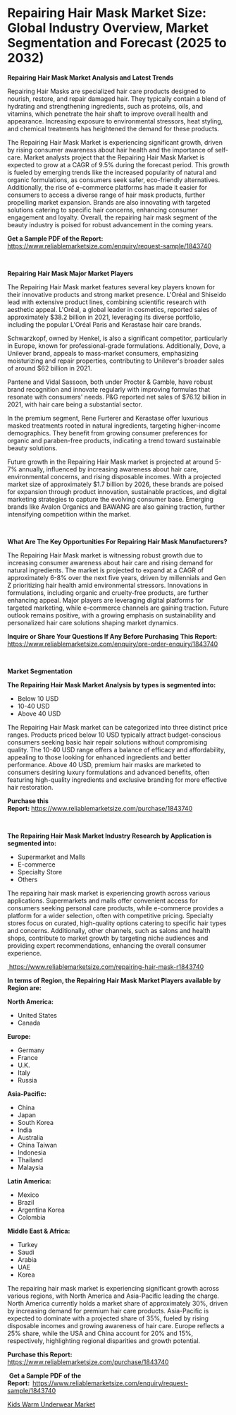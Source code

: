 <p><h1>Repairing Hair Mask Market Size: Global Industry Overview, Market Segmentation and Forecast (2025 to 2032)</h1></p><p><strong>Repairing Hair Mask Market Analysis and Latest Trends</strong></p>
<p><p>Repairing Hair Masks are specialized hair care products designed to nourish, restore, and repair damaged hair. They typically contain a blend of hydrating and strengthening ingredients, such as proteins, oils, and vitamins, which penetrate the hair shaft to improve overall health and appearance. Increasing exposure to environmental stressors, heat styling, and chemical treatments has heightened the demand for these products. </p><p>The Repairing Hair Mask Market is experiencing significant growth, driven by rising consumer awareness about hair health and the importance of self-care. Market analysts project that the Repairing Hair Mask Market is expected to grow at a CAGR of 9.5% during the forecast period. This growth is fueled by emerging trends like the increased popularity of natural and organic formulations, as consumers seek safer, eco-friendly alternatives. Additionally, the rise of e-commerce platforms has made it easier for consumers to access a diverse range of hair mask products, further propelling market expansion. Brands are also innovating with targeted solutions catering to specific hair concerns, enhancing consumer engagement and loyalty. Overall, the repairing hair mask segment of the beauty industry is poised for robust advancement in the coming years.</p></p>
<p><strong>Get a Sample PDF of the Report:&nbsp;</strong> <a href="https://www.reliablemarketsize.com/enquiry/request-sample/1843740?utm_campaign=2457&utm_medium=2&utm_source=Github&utm_content=ia&utm_term=05042025&utm_id=repairing-hair-mask">https://www.reliablemarketsize.com/enquiry/request-sample/1843740</a></p>
<p>&nbsp;</p>
<p><strong>Repairing Hair Mask Major Market Players</strong></p>
<p><p>The Repairing Hair Mask market features several key players known for their innovative products and strong market presence. L'Oréal and Shiseido lead with extensive product lines, combining scientific research with aesthetic appeal. L'Oréal, a global leader in cosmetics, reported sales of approximately $38.2 billion in 2021, leveraging its diverse portfolio, including the popular L'Oréal Paris and Kerastase hair care brands.</p><p>Schwarzkopf, owned by Henkel, is also a significant competitor, particularly in Europe, known for professional-grade formulations. Additionally, Dove, a Unilever brand, appeals to mass-market consumers, emphasizing moisturizing and repair properties, contributing to Unilever's broader sales of around $62 billion in 2021. </p><p>Pantene and Vidal Sassoon, both under Procter & Gamble, have robust brand recognition and innovate regularly with improving formulas that resonate with consumers' needs. P&G reported net sales of $76.12 billion in 2021, with hair care being a substantial sector.</p><p>In the premium segment, Rene Furterer and Kerastase offer luxurious masked treatments rooted in natural ingredients, targeting higher-income demographics. They benefit from growing consumer preferences for organic and paraben-free products, indicating a trend toward sustainable beauty solutions. </p><p>Future growth in the Repairing Hair Mask market is projected at around 5-7% annually, influenced by increasing awareness about hair care, environmental concerns, and rising disposable incomes. With a projected market size of approximately $1.7 billion by 2026, these brands are poised for expansion through product innovation, sustainable practices, and digital marketing strategies to capture the evolving consumer base. Emerging brands like Avalon Organics and BAWANG are also gaining traction, further intensifying competition within the market.</p></p>
<p>&nbsp;</p>
<p><strong>What Are The Key Opportunities For Repairing Hair Mask Manufacturers?</strong></p>
<p><p>The Repairing Hair Mask market is witnessing robust growth due to increasing consumer awareness about hair care and rising demand for natural ingredients. The market is projected to expand at a CAGR of approximately 6-8% over the next five years, driven by millennials and Gen Z prioritizing hair health amid environmental stressors. Innovations in formulations, including organic and cruelty-free products, are further enhancing appeal. Major players are leveraging digital platforms for targeted marketing, while e-commerce channels are gaining traction. Future outlook remains positive, with a growing emphasis on sustainability and personalized hair care solutions shaping market dynamics.</p></p>
<p><strong>Inquire or Share Your Questions If Any Before Purchasing This Report:</strong> <a href="https://www.reliablemarketsize.com/enquiry/pre-order-enquiry/1843740?utm_campaign=2457&utm_medium=2&utm_source=Github&utm_content=ia&utm_term=05042025&utm_id=repairing-hair-mask">https://www.reliablemarketsize.com/enquiry/pre-order-enquiry/1843740</a></p>
<p>&nbsp;</p>
<p><strong>Market Segmentation</strong></p>
<p><strong>The Repairing Hair Mask Market Analysis by types is segmented into:</strong></p>
<p><ul><li>Below 10 USD</li><li>10-40 USD</li><li>Above 40 USD</li></ul></p>
<p><p>The Repairing Hair Mask market can be categorized into three distinct price ranges. Products priced below 10 USD typically attract budget-conscious consumers seeking basic hair repair solutions without compromising quality. The 10-40 USD range offers a balance of efficacy and affordability, appealing to those looking for enhanced ingredients and better performance. Above 40 USD, premium hair masks are marketed to consumers desiring luxury formulations and advanced benefits, often featuring high-quality ingredients and exclusive branding for more effective hair restoration.</p></p>
<p><strong>Purchase this Report:&nbsp;</strong><a href="https://www.reliablemarketsize.com/purchase/1843740?utm_campaign=2457&utm_medium=2&utm_source=Github&utm_content=ia&utm_term=05042025&utm_id=repairing-hair-mask">https://www.reliablemarketsize.com/purchase/1843740</a></p>
<p>&nbsp;</p>
<p><strong>The Repairing Hair Mask Market Industry Research by Application is segmented into:</strong></p>
<p><ul><li>Supermarket and Malls</li><li>E-commerce</li><li>Specialty Store</li><li>Others</li></ul></p>
<p><p>The repairing hair mask market is experiencing growth across various applications. Supermarkets and malls offer convenient access for consumers seeking personal care products, while e-commerce provides a platform for a wider selection, often with competitive pricing. Specialty stores focus on curated, high-quality options catering to specific hair types and concerns. Additionally, other channels, such as salons and health shops, contribute to market growth by targeting niche audiences and providing expert recommendations, enhancing the overall consumer experience.</p></p>
<p><a href="https://www.reliablemarketsize.com/repairing-hair-mask-r1843740?utm_campaign=2457&utm_medium=2&utm_source=Github&utm_content=ia&utm_term=05042025&utm_id=repairing-hair-mask">&nbsp;https://www.reliablemarketsize.com/repairing-hair-mask-r1843740</a></p>
<p><strong>In terms of Region, the Repairing Hair Mask Market Players available by Region are:</strong></p>
<p>
    <p> <strong> North America: </strong>
        <ul>
            <li>United States</li>
            <li>Canada</li>
        </ul>
        </p> 
    <p> <strong> Europe: </strong>
        <ul>
            <li>Germany</li>
            <li>France</li>
            <li>U.K.</li>
            <li>Italy</li>
            <li>Russia</li>
        </ul>
        </p> 
    <p> <strong> Asia-Pacific: </strong>
        <ul>
            <li>China</li>
            <li>Japan</li>
            <li>South Korea</li>
            <li>India</li>
            <li>Australia</li>
            <li>China Taiwan</li>
            <li>Indonesia</li>
            <li>Thailand</li>
            <li>Malaysia</li>
        </ul>
        </p> 
    <p> <strong> Latin America: </strong>
        <ul>
            <li>Mexico</li>
            <li>Brazil</li>
            <li>Argentina Korea</li>
            <li>Colombia</li>
        </ul>
        </p> 
    <p> <strong> Middle East & Africa: </strong>
        <ul>
            <li>Turkey</li>
            <li>Saudi</li>
            <li>Arabia</li>
            <li>UAE</li>
            <li>Korea</li>
        </ul>
    </p>
    </p>
<p><p>The repairing hair mask market is experiencing significant growth across various regions, with North America and Asia-Pacific leading the charge. North America currently holds a market share of approximately 30%, driven by increasing demand for premium hair care products. Asia-Pacific is expected to dominate with a projected share of 35%, fueled by rising disposable incomes and growing awareness of hair care. Europe reflects a 25% share, while the USA and China account for 20% and 15%, respectively, highlighting regional disparities and growth potential.</p></p>
<p><strong>Purchase this Report: </strong><a href="https://www.reliablemarketsize.com/purchase/1843740?utm_campaign=2457&utm_medium=2&utm_source=Github&utm_content=ia&utm_term=05042025&utm_id=repairing-hair-mask">https://www.reliablemarketsize.com/purchase/1843740</a></p>
<p>&nbsp;<strong>Get a Sample PDF of the Report:&nbsp;&nbsp;</strong><a href="https://www.reliablemarketsize.com/enquiry/request-sample/1843740?utm_campaign=2457&utm_medium=2&utm_source=Github&utm_content=ia&utm_term=05042025&utm_id=repairing-hair-mask">https://www.reliablemarketsize.com/enquiry/request-sample/1843740</a></p>
<p><strong></strong></p>
<p><p><a href="https://github.com/AngelaWalsh696/Market-Research-Report-List-2/blob/main/kids-warm-underwear-market.md?utm_campaign=2457&utm_medium=2&utm_source=Github&utm_content=ia&utm_term=05042025&utm_id=repairing-hair-mask">Kids Warm Underwear Market</a></p></p>